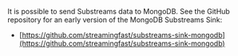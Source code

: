 
It is possible to send Substreams data to MongoDB. See the GitHub repository for an early version of the MongoDB Substreams Sink:

* [https://github.com/streamingfast/substreams-sink-mongodb](https://github.com/streamingfast/substreams-sink-mongodb)
